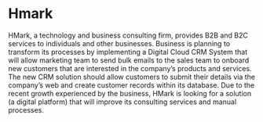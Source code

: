 # Hmark
HMark, a technology and business consulting firm, provides B2B and B2C services to individuals and other businesses. Business is planning to transform its processes by implementing a Digital Cloud CRM System that will allow marketing team to send bulk emails to the sales team to onboard new customers that are interested in the company’s products and services. The new CRM solution should allow customers to submit their details via the company’s web and create customer records within its database. Due to the recent growth experienced by the business, HMark is looking for a solution (a digital platform) that will improve its consulting services and manual processes.
